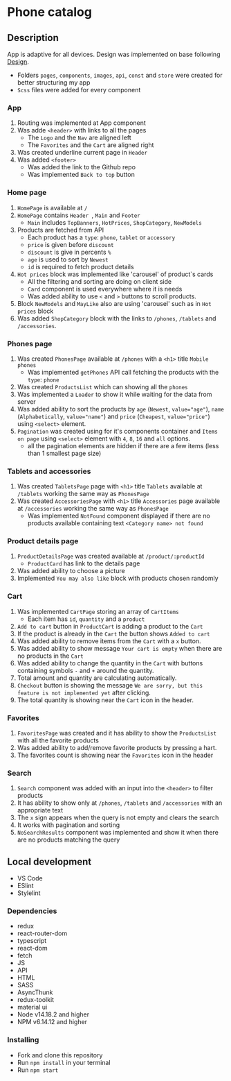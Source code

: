 # Phone catalog

## Description
App is adaptive for all devices.
Design was implemented on base following [Design](https://www.figma.com/file/uEetgWenSRxk9jgiym6Yzp/Phone-catalog-redesign?node-id=1%3A2).

- Folders `pages`, `components`, `images`, `api`, `const` and  `store` were created for better structuring my app
- `Scss` files were added for every component

### App
1. Routing was implemented at App component
1. Was adde `<header>` with links to all the pages
    - The `Logo` and the `Nav` are aligned left
    - The `Favorites` and the `Cart` are aligned right
1. Was created underline current page in `Header`
1. Was added `<footer>`
    - Was added the link to the Github repo
    - Was implemented `Back to top` button

### Home page
1. `HomePage` is available at `/` 
1. `HomePage` contains  `Header `, `Main` and `Footer`
    -  `Main` includes  `TopBanners`, `HotPrices`, `ShopCategory`, `NewModels`
1. Products are fetched from API
    -  Each product has a `type`: `phone`, `tablet` or `accessory`
    - `price` is given before `discount`
    - `discount` is give in percents `%`
    - `age` is used to sort by `Newest`
    - `id` is required to fetch product details
1. `Hot prices` block was implemented like 'carousel' of product`s cards
    -  All the filtering and sorting are doing on client side
    - `Card` component is used everywhere where it is needs
    -  Was added ability to use `<` and `>` buttons to scroll products.
1. Block `NewModels` and `MayLike` also are using 'carousel' such as in `Hot prices` block
1. Was added `ShopCategory` block with the links to `/phones`, `/tablets` and `/accessories`. 

### Phones page
1. Was created `PhonesPage` available at `/phones` with a `<h1>` title `Mobile phones`
    - Was implemented `getPhones` API call fetching the products with the `type`: `phone`
1. Was created `ProductsList` which can showing all the `phones`
1. Was implemented a `Loader` to show it while waiting for the data from server
1. Was added ability to sort the products by `age` (`Newest`, `value="age"`), `name` (`Alphabetically`, `value="name"`) and `price` (`Cheapest`, `value="price"`) using `<select>` element.
1. `Pagination` was created using for it's components container and `Items on page` using `<select>` element with `4`, `8`, `16` and `all` options. 
    - all the pagination elements are hidden if there are a few items (less than 1 smallest page size)

### Tablets and accessories
1. Was created `TabletsPage` page with `<h1>` title `Tablets` available at `/tablets` working the same way as `PhonesPage`
1. Was created `AccessoriesPage` with `<h1>` title `Accessories` page available at `/accessories` working the same way as `PhonesPage`
    - Was implemented `NotFound` component displayed if there are no products available containing text `<Category name> not found`

### Product details page
1. `ProductDetailsPage` was created available at `/product/:productId`
    - `ProductCard` has link to the details page
1. Was added ability to choose a picture
1. Implemented `You may also like` block with products chosen randomly

### Cart
1. Was implemented `CartPage` storing an array of `CartItems`
    - Each item has `id`, `quantity` and a `product`
1. `Add to cart` button in `ProductCart` is adding a product to the `Cart`
1. If the product is already in the `Cart` the button shows `Added to cart`
1. Was added ability to remove items from the `Cart` with a `x` button.
1. Was added ability to show message `Your cart is empty` when there are no products in the `Cart`
1. Was added ability to change the quantity in the `Cart` with buttons containing symbols `-` and `+` around the quantity.
1. Total amount and quantity are calculating automatically. 
1. `Checkout` button is showing the message `We are sorry, but this feature is not implemented yet` after clicking.
1. The total quantity is showing near the `Cart` icon in the header.

### Favorites
1. `FavoritesPage` was created and it has ability to show the `ProductsList` with all the favorite products
1. Was added ability to add/remove favorite products by pressing a hart.
1. The favorites count is showing near the `Favorites` icon in the header

### Search
1. `Search` component was added with an input into the `<header>` to filter products
1. It has ability to show only at `/phones`, `/tablets` and `/accessories` with an appropriate text
1. The `x` sign appears when the query is not empty and clears the search
1. It works with pagination and sorting
1. `NoSearchResults` component was implemented and show it when there are no products matching the query

## Local development
* VS Code
* ESlint
* Stylelint

### Dependencies
- redux
- react-router-dom
- typescript
- react-dom
- fetch
- JS
- API
- HTML
- SASS
- AsyncThunk
- redux-toolkit
- material ui
- Node v14.18.2 and higher
- NPM v6.14.12 and higher

### Installing
* Fork and clone this repository
* Run `npm install` in your terminal
* Run `npm start`
